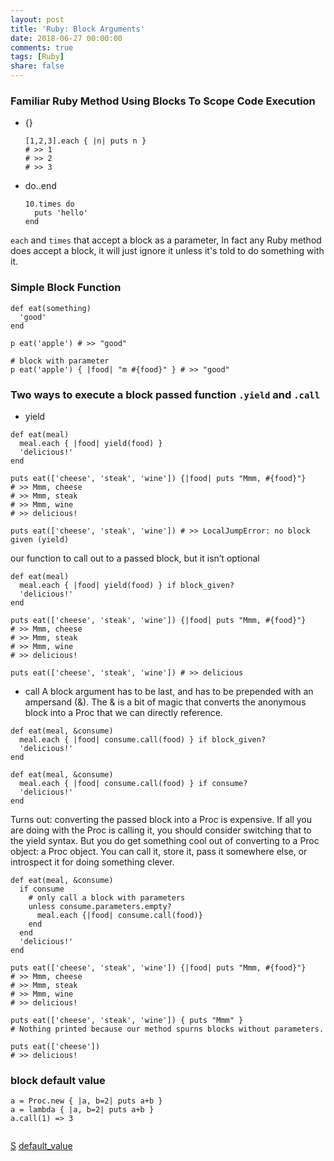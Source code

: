 ```yaml
---
layout: post
title: 'Ruby: Block Arguments'
date: 2018-06-27 00:00:00
comments: true
tags: [Ruby]
share: false
---
```


### Familiar Ruby Method Using Blocks To Scope Code Execution
- {}
  ```
  [1,2,3].each { |n| puts n }
  # >> 1
  # >> 2
  # >> 3
  ```
- do..end
  ```
  10.times do
    puts 'hello'
  end
  ```

`each` and `times` that accept a block as a parameter, In fact any Ruby method does accept a block, it will just ignore it unless it's told to do something with it.

### Simple Block Function

```
def eat(something)
  'good'
end

p eat('apple') # >> "good"

# block with parameter
p eat('apple') { |food| "m #{food}" } # >> "good"
```

### Two ways to execute a block passed function `.yield` and `.call`

- yield

```
def eat(meal)
  meal.each { |food| yield(food) }
  'delicious!'
end

puts eat(['cheese', 'steak', 'wine']) {|food| puts "Mmm, #{food}"}
# >> Mmm, cheese
# >> Mmm, steak
# >> Mmm, wine
# >> delicious!

puts eat(['cheese', 'steak', 'wine']) # >> LocalJumpError: no block given (yield)
```

our function to call out to a passed block, but it isn’t optional

```
def eat(meal)
  meal.each { |food| yield(food) } if block_given?
  'delicious!'
end

puts eat(['cheese', 'steak', 'wine']) {|food| puts "Mmm, #{food}"}
# >> Mmm, cheese
# >> Mmm, steak
# >> Mmm, wine
# >> delicious!

puts eat(['cheese', 'steak', 'wine']) # >> delicious
```

- call
A block argument has to be last, and has to be prepended with an ampersand (&). The & is a bit of magic that converts the anonymous block into a Proc that we can directly reference.

```
def eat(meal, &consume)
  meal.each { |food| consume.call(food) } if block_given?
  'delicious!'
end
```

```
def eat(meal, &consume)
  meal.each { |food| consume.call(food) } if consume?
  'delicious!'
end
```

Turns out: converting the passed block into a Proc is expensive. If all you are doing with the Proc is calling it, you should consider switching that to the yield syntax. But you do get something cool out of converting to a Proc object: a Proc object. You can call it, store it, pass it somewhere else, or introspect it for doing something clever.
```
def eat(meal, &consume)
  if consume
    # only call a block with parameters
    unless consume.parameters.empty?
      meal.each {|food| consume.call(food)}
    end
  end
  'delicious!'
end

puts eat(['cheese', 'steak', 'wine']) {|food| puts "Mmm, #{food}"}
# >> Mmm, cheese
# >> Mmm, steak
# >> Mmm, wine
# >> delicious!

puts eat(['cheese', 'steak', 'wine']) { puts "Mmm" }
# Nothing printed because our method spurns blocks without parameters.

puts eat(['cheese'])
# >> delicious!
```

### block default value
```
a = Proc.new { |a, b=2| puts a+b }
a = lambda { |a, b=2| puts a+b }
a.call(1) => 3


```
[S](http://www.rakeroutes.com/blog/anonymous-blocks-as-function-arguments-in-ruby/)
[default_value](https://stackoverflow.com/questions/1735657/is-it-possible-to-define-a-block-with-default-arguments-in-ruby)
